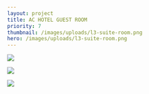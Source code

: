 ```yaml
---
layout: project
title: AC HOTEL GUEST ROOM
priority: 7
thumbnail: /images/uploads/l3-suite-room.png
hero: /images/uploads/l3-suite-room.png
---
```

![](/images/uploads/l3-suite-room.png)

![](/images/uploads/l3-jacuzzi.jpg)

![](/images/uploads/l19-suite-room.png)